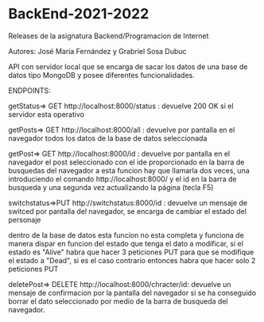 # BackEnd-2021-2022
Releases de la asignatura Backend/Programacion de Internet

Autores: José María Fernández y Grabriel Sosa Dubuc

API con servidor local que se encarga de sacar los datos de una base de datos tipo MongoDB y posee diferentes funcionalidades.


ENDPOINTS:

getStatus=> GET http://localhost:8000/status         : devuelve 200 OK si el servidor esta operativo

getPosts=> GET http://localhost:8000/all             : devuelve por pantalla en el navegador todos los datos de la base de datos seleccionada

getPost=> GET   http://localhost:8000/id             : devuelve por pantalla en el navegador el post seleccionado con el ide proporcionado en la barra de busquedas del navegador a esta funcion hay que llamarla dos veces, una introduciendo el comando http://localhost:8000/ y el id en la barra de busqueda
                                                       y una segunda vez actualizando la página (tecla F5)                                            

switchstatus=>PUT http://switchstatus:8000/id        : devuelve un mensaje de switced por pantalla del navegador, se encarga de cambiar el estado del personaje 

dentro de la base de datos esta funcion no esta completa y funciona de manera dispar en funcion del estado que tenga el dato a modificar, si el estado es "Alive"
                                                       habra que hacer 3 peticiones PUT para que se modifique el estado a "Dead", si es el caso contrario entonces 
                                                       habra que hacer solo 2 peticiones PUT


deletePost=> DELETE http://localhost:8000/chracter/id: devuelve un mensaje de confirmacion por la pantalla del navegador si se ha conseguido borrar el dato seleccionado por medio de la barra de busqueda del navegador.                                        
